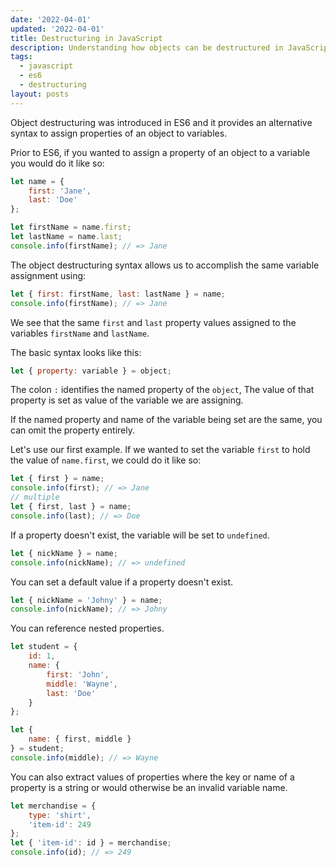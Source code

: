 ```yaml
---
date: '2022-04-01'
updated: '2022-04-01'
title: Destructuring in JavaScript
description: Understanding how objects can be destructured in JavaScript
tags:
  - javascript
  - es6
  - destructuring
layout: posts
---
```


Object destructuring was introduced in ES6 and it provides an alternative syntax to assign properties of an object to variables.

Prior to ES6, if you wanted to assign a property of an object to a variable you would do it like so:

```javascript
let name = {
	first: 'Jane',
	last: 'Doe'
};

let firstName = name.first;
let lastName = name.last;
console.info(firstName); // => Jane
```

The object destructuring syntax allows us to accomplish the same variable assignment using:

```javascript
let { first: firstName, last: lastName } = name;
console.info(firstName); // => Jane
```

We see that the same `first` and `last` property values assigned to the variables `firstName` and `lastName`.

The basic syntax looks like this:

```javascript
let { property: variable } = object;
```

The colon `:` identifies the named property of the `object`, The value of that property is set as value of the variable we are assigning.

If the named property and name of the variable being set are the same, you can omit the property entirely.

Let's use our first example. If we wanted to set the variable `first` to hold the value of `name.first`, we could do it like so:

```javascript
let { first } = name;
console.info(first); // => Jane
// multiple
let { first, last } = name;
console.info(last); // => Doe
```

If a property doesn't exist, the variable will be set to `undefined`.

```javascript
let { nickName } = name;
console.info(nickName); // => undefined
```

You can set a default value if a property doesn't exist.

```javascript
let { nickName = 'Johny' } = name;
console.info(nickName); // => Johny
```

You can reference nested properties.

```javascript
let student = {
	id: 1,
	name: {
		first: 'John',
		middle: 'Wayne',
		last: 'Doe'
	}
};

let {
	name: { first, middle }
} = student;
console.info(middle); // => Wayne
```

You can also extract values of properties where the key or name of a property is a string or would otherwise be an invalid variable name.

```javascript
let merchandise = {
	type: 'shirt',
	'item-id': 249
};
let { 'item-id': id } = merchandise;
console.info(id); // => 249
```
